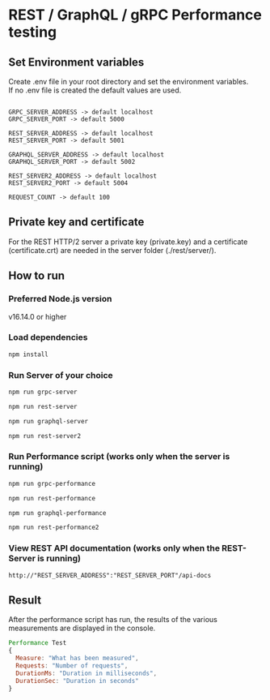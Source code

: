 # REST / GraphQL / gRPC Performance testing

## Set Environment variables

Create .env file in your root directory and set the environment variables.  
If no .env file is created the default values are used.

```

GRPC_SERVER_ADDRESS -> default localhost
GRPC_SERVER_PORT -> default 5000

REST_SERVER_ADDRESS -> default localhost
REST_SERVER_PORT -> default 5001

GRAPHQL_SERVER_ADDRESS -> default localhost
GRAPHQL_SERVER_PORT -> default 5002

REST_SERVER2_ADDRESS -> default localhost
REST_SERVER2_PORT -> default 5004

REQUEST_COUNT -> default 100

```

## Private key and certificate

For the REST HTTP/2 server a private key (private.key) and a certificate (certificate.crt) are needed in the server folder (./rest/server/).

## How to run

### Preferred Node.js version

v16.14.0 or higher

### Load dependencies

```bash
npm install
```

### Run Server of your choice

```bash
npm run grpc-server

npm run rest-server

npm run graphql-server

npm run rest-server2
```

### Run Performance script (works only when the server is running)

```bash
npm run grpc-performance

npm run rest-performance

npm run graphql-performance

npm run rest-performance2
```

### View REST API documentation (works only when the REST-Server is running)

```
http://"REST_SERVER_ADDRESS":"REST_SERVER_PORT"/api-docs
```

## Result

After the performance script has run, the results of the various measurements are displayed in the console.

```js
Performance Test
{
  Measure: "What has been measured",
  Requests: "Number of requests",
  DurationMs: "Duration in milliseconds",
  DurationSec: "Duration in seconds"
}
```
